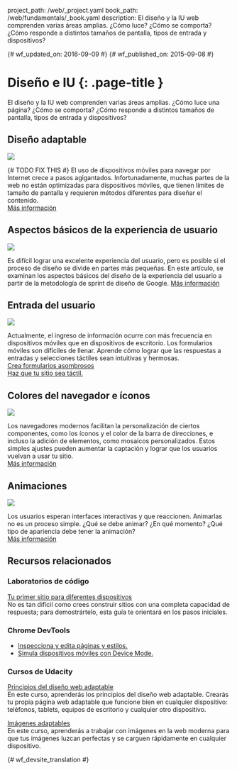 project_path: /web/_project.yaml
book_path: /web/fundamentals/_book.yaml
description: El diseño y la IU web comprenden varias áreas amplias. ¿Cómo luce? ¿Cómo se comporta? ¿Cómo responde a distintos tamaños de pantalla, tipos de entrada y dispositivos?

{# wf_updated_on: 2016-09-09 #}
{# wf_published_on: 2015-09-08 #}

# Diseño e IU {: .page-title }

El diseño y la IU web comprenden varias áreas amplias. ¿Cómo luce una página?
¿Cómo se comporta? ¿Cómo responde a distintos tamaños de pantalla, tipos de entrada
y dispositivos?

<div class="attempt-left">
  <h2>Diseño adaptable</h2>
  <img src="/web/images/md-icons/devices-short.png">
  <p>{# TODO FIX THIS #}
    El uso de dispositivos móviles para navegar por Internet crece a pasos agigantados. Infortunadamente, muchas partes de la
    web no están optimizadas para dispositivos móviles, que tienen límites
de tamaño de pantalla y requieren métodos diferentes para diseñar el contenido.<br>
    <a href="responsive/">Más información</a>
  </p>
</div>

<div class="attempt-right">
  <h2>Aspectos básicos de la experiencia de usuario</h2>
  <a href="ux-basics/">
    <img src="/web/images/md-icons/assignment-short.png">
  </a>
  <p>
    Es difícil lograr una excelente experiencia del usuario, pero es posible
    si el proceso de diseño se divide en partes más pequeñas. En este artículo, se examinan
    los aspectos básicos del diseño de la experiencia del usuario a partir de la metodología de sprint de diseño de Google.
    <a href="ux-basics/">Más información</a>
  </p>
</div>

<div class="attempt-left">
  <h2>Entrada del usuario</h2>
  <a href="input/forms/">
    <img src="/web/images/md-icons/touch-short.png">
  </a>
  <p>
    Actualmente, el ingreso de información ocurre con más frecuencia en dispositivos móviles que en dispositivos de escritorio.
    Los formularios móviles son difíciles de llenar. Aprende cómo lograr que las respuestas a entradas y
    selecciones táctiles sean intuitivas y hermosas.<br>
    <a href="input/forms/">Crea formularios asombrosos</a><br>
    <a href="input/touch/">Haz que tu sitio sea táctil.</a>
  </p>
</div>



<div class="attempt-right">
  <h2>Colores del navegador e íconos</h2>
  <a href="/web/fundamentals/design-and-ui/browser-customization/">
    <img src="/web/images/md-icons/image-short.png">
  </a>
  <p>
    Los navegadores modernos facilitan la personalización de ciertos componentes, como los íconos y el
    color de la barra de direcciones, e incluso la adición de elementos, como mosaicos personalizados. Estos simples ajustes pueden
    aumentar la captación y lograr que los usuarios vuelvan a usar tu sitio.<br>
    <a href="browser-customization/">Más información</a>
  </p>
</div>
<div style="clear:both;"></div>
<div class="attempt-left">
  <h2>Animaciones</h2>
  <a href="animations/">
    <img src="/web/images/md-icons/movie-short.png">
  </a>
  <p>
    Los usuarios esperan interfaces interactivas y que reaccionen. Animarlas no es un
    proceso simple. ¿Qué se debe animar? ¿En qué momento? ¿Qué tipo de
    apariencia debe tener la animación?<br>
    <a href="animations/">Más información</a>
  </p>
</div>

<div style="clear:both;"></div>


## Recursos relacionados

### Laboratorios de código

[Tu primer sitio para diferentes dispositivos](/web/fundamentals/getting-started/your-first-multi-screen-site/) <br>
No es tan difícil como crees construir sitios con una completa capacidad de respuesta; para demostrártelo, esta guía te orientará en los pasos iniciales.

### Chrome DevTools

* [Inspecciona y edita páginas y estilos.](/web/tools/chrome-devtools/inspect-styles/)
* [Simula dispositivos móviles con Device Mode.](/web/tools/chrome-devtools/device-mode/)


### Cursos de Udacity

[Principios del diseño web adaptable](https://www.udacity.com/course/responsive-web-design-fundamentals--ud893)<br>
En este curso, aprenderás los principios del diseño web adaptable.
Crearás tu propia página web adaptable que funcione bien en cualquier dispositivo: teléfonos, tablets, equipos de escritorio y cualquier otro dispositivo.

[Imágenes adaptables](https://www.udacity.com/course/responsive-images--ud882)<br>
En este curso, aprenderás a trabajar con imágenes en la web moderna para que
tus imágenes luzcan perfectas y se carguen rápidamente en cualquier dispositivo.

<div style="clear:both;"></div>


{# wf_devsite_translation #}
